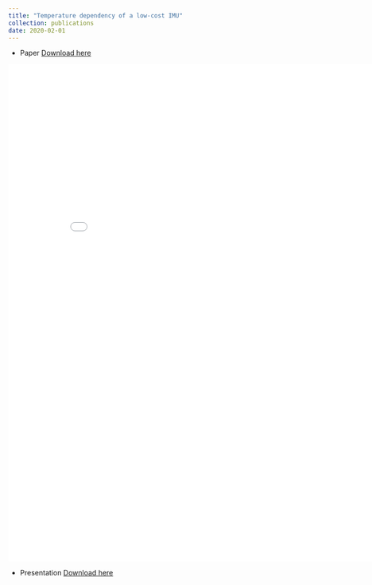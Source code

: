 ```yaml
---
title: "Temperature dependency of a low-cost IMU"
collection: publications
date: 2020-02-01
---
```

* Paper [Download here](https://github.com/dyx1994/Temperature-denpendency-of-a-low-cost-IMU/blob/main/MasterThesis_duan.pdf)

<embed src="/publications/MasterThesis_YONGXU_DUAN.pdf" width="850" height="1000">

* Presentation [Download here](https://github.com/dyx1994/Temperature-denpendency-of-a-low-cost-IMU/blob/main/MasterThesis.pdf)

